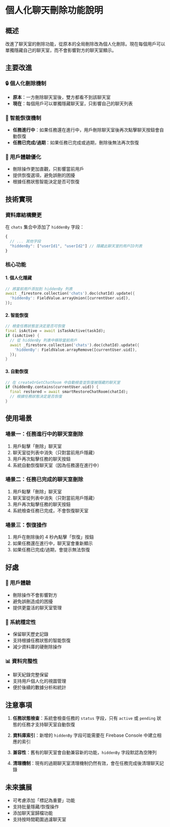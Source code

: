 # 個人化聊天刪除功能說明

## 概述

改進了聊天室的刪除功能，從原本的全局刪除改為個人化刪除。現在每個用戶可以單獨隱藏自己的聊天室，而不會影響對方的聊天室顯示。

## 主要改進

### 🔒 個人化刪除機制

- **原本**：一方刪除聊天室後，雙方都看不到該聊天室
- **現在**：每個用戶可以單獨隱藏聊天室，只影響自己的聊天列表

### 🔄 智能恢復機制

- **任務進行中**：如果任務還在進行中，用戶刪除聊天室後再次點擊聊天按鈕會自動恢復
- **任務已完成/過期**：如果任務已完成或過期，刪除後無法再次恢復

### 📱 用戶體驗優化

- 刪除操作更加直觀，只影響當前用戶
- 提供恢復選項，避免誤刪的困擾
- 根據任務狀態智能決定是否可恢復

## 技術實現

### 資料庫結構變更

在 `chats` 集合中添加了 `hiddenBy` 字段：

```javascript
{
  // ... 其他字段
  "hiddenBy": ["userId1", "userId2"] // 隱藏此聊天室的用戶ID列表
}
```

### 核心功能

#### 1. 個人化隱藏

```dart
// 將當前用戶添加到 hiddenBy 列表
await _firestore.collection('chats').doc(chatId).update({
  'hiddenBy': FieldValue.arrayUnion([currentUser.uid]),
});
```

#### 2. 智能恢復

```dart
// 檢查任務狀態並決定是否可恢復
final isActive = await isTaskActive(taskId);
if (isActive) {
  // 從 hiddenBy 列表中移除當前用戶
  await _firestore.collection('chats').doc(chatId).update({
    'hiddenBy': FieldValue.arrayRemove([currentUser.uid]),
  });
}
```

#### 3. 自動恢復

```dart
// 在 createOrGetChatRoom 中自動檢查並恢復被隱藏的聊天室
if (hiddenBy.contains(currentUser.uid)) {
  final restored = await smartRestoreChatRoom(chatId);
  // 根據任務狀態決定是否恢復
}
```

## 使用場景

### 場景一：任務進行中的聊天室刪除

1. 用戶點擊「刪除」聊天室
2. 聊天室從列表中消失（只對當前用戶隱藏）
3. 用戶再次點擊任務的聊天按鈕
4. 系統自動恢復聊天室（因為任務還在進行中）

### 場景二：任務已完成的聊天室刪除

1. 用戶點擊「刪除」聊天室
2. 聊天室從列表中消失（只對當前用戶隱藏）
3. 用戶再次點擊任務的聊天按鈕
4. 系統檢查任務已完成，不會恢復聊天室

### 場景三：恢復操作

1. 用戶在刪除後的 4 秒內點擊「恢復」按鈕
2. 如果任務還在進行中，聊天室會重新顯示
3. 如果任務已完成/過期，會提示無法恢復

## 好處

### 👥 用戶體驗

- 刪除操作不會影響對方
- 避免誤刪造成的困擾
- 提供更靈活的聊天室管理

### 🔧 系統穩定性

- 保留聊天歷史記錄
- 支持根據任務狀態的智能恢復
- 減少資料庫的硬刪除操作

### 📊 資料完整性

- 聊天紀錄完整保留
- 支持用戶個人化的視圖管理
- 便於後續的數據分析和統計

## 注意事項

1. **任務狀態檢查**：系統會檢查任務的 `status` 字段，只有 `active` 或 `pending` 狀態的任務才支持聊天室自動恢復

2. **資料庫索引**：新增的 `hiddenBy` 字段可能需要在 Firebase Console 中建立相應的索引

3. **兼容性**：舊有的聊天室會自動兼容新的功能，`hiddenBy` 字段默認為空陣列

4. **清理機制**：現有的過期聊天室清理機制仍然有效，會在任務完成後清理聊天記錄

## 未來擴展

- 可考慮添加「標記為重要」功能
- 支持批量隱藏/恢復操作
- 添加聊天室歸檔功能
- 支持按時間範圍過濾聊天室
